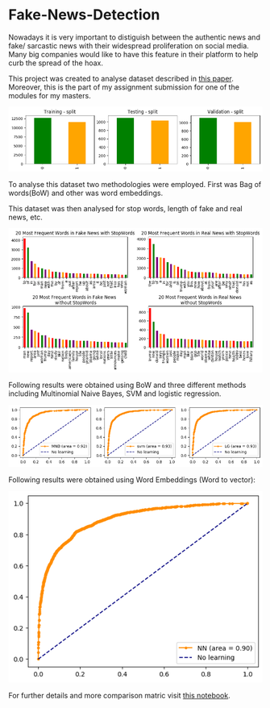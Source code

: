# Fake-News-Detection

Nowadays it is very important to distiguish between the authentic news and fake/ sarcastic news with their widespread proliferation on social media. Many big companies would like to have this feature in their platform to help curb the spread of the hoax.

This project was created to analyse dataset described in [this paper](https://arxiv.org/abs/1908.07414). Moreover, this is the part of my assignment submission for one of the modules for my masters.

<img src="https://github.com/shubhamSonarghare/Fake-News-Detection/blob/master/sample%20output/splits.png">

To analyse this dataset two methodologies were employed. First was Bag of words(BoW) and other was word embeddings.  

This dataset was then analysed for stop words, length of fake and real news, etc.

<img src="https://github.com/shubhamSonarghare/Fake-News-Detection/blob/master/sample%20output/freqWords.png">

Following results were obtained using BoW and three different methods including Multinomial Naive Bayes, SVM and logistic regression.

<img src="https://github.com/shubhamSonarghare/Fake-News-Detection/blob/master/sample%20output/BOW.png">

Following results were obtained using Word Embeddings (Word to vector):

<img src="https://github.com/shubhamSonarghare/Fake-News-Detection/blob/master/sample%20output/W2V.png">

For further details and more comparison matric visit [this notebook](https://github.com/shubhamSonarghare/Fake-News-Detection/blob/master/Fake_News_detection_Final.ipynb). 
